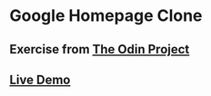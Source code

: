 # Google Homepage Clone

## Exercise from [The Odin Project](https://www.theodinproject.com/home) 
## [Live Demo](https://ajayshinde2.github.io/google-homepage-clone/)
